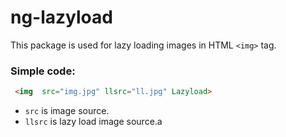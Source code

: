 # ng-lazyload
 
This package is used for lazy loading images in HTML `<img>` tag.
### Simple code:
```html
 <img  src="img.jpg" llsrc="ll.jpg" Lazyload>
```
- `src` is image source.
- `llsrc` is lazy load image source.a